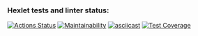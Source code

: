 ### Hexlet tests and linter status:
[![Actions Status](https://github.com/hexletdmitrii/python-project-50/actions/workflows/hexlet-check.yml/badge.svg)](https://github.com/hexletdmitrii/python-project-50/actions)
[![Maintainability](https://api.codeclimate.com/v1/badges/478127f75b52d5daecbf/maintainability)](https://codeclimate.com/github/hexletdmitrii/python-project-50/maintainability)
[![asciicast](https://asciinema.org/a/desh6KT168cixQdl37Hrfxi8U.svg)](https://asciinema.org/a/desh6KT168cixQdl37Hrfxi8U)
[![Test Coverage](https://api.codeclimate.com/v1/badges/478127f75b52d5daecbf/test_coverage)](https://codeclimate.com/github/hexletdmitrii/python-project-50/test_coverage)
